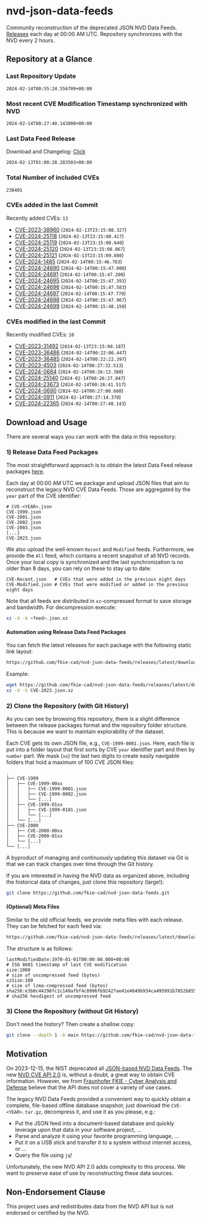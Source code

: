 # nvd-json-data-feeds

Community reconstruction of the deprecated JSON NVD Data Feeds. 
[Releases](https://github.com/fkie-cad/nvd-json-data-feeds/releases/latest) each day at 00:00 AM UTC.
Repository synchronizes with the NVD every 2 hours.

## Repository at a Glance

### Last Repository Update

```plain
2024-02-14T00:55:24.556709+00:00
```

### Most recent CVE Modification Timestamp synchronized with NVD

```plain
2024-02-14T00:27:40.143000+00:00
```

### Last Data Feed Release

Download and Changelog: [Click](https://github.com/fkie-cad/nvd-json-data-feeds/releases/latest)

```plain
2024-02-13T01:00:28.283503+00:00
```

### Total Number of included CVEs

```plain
238401
```

### CVEs added in the last Commit

Recently added CVEs: `13`

* [CVE-2023-38960](CVE-2023/CVE-2023-389xx/CVE-2023-38960.json) (`2024-02-13T23:15:08.327`)
* [CVE-2024-25118](CVE-2024/CVE-2024-251xx/CVE-2024-25118.json) (`2024-02-13T23:15:08.417`)
* [CVE-2024-25119](CVE-2024/CVE-2024-251xx/CVE-2024-25119.json) (`2024-02-13T23:15:08.640`)
* [CVE-2024-25120](CVE-2024/CVE-2024-251xx/CVE-2024-25120.json) (`2024-02-13T23:15:08.867`)
* [CVE-2024-25121](CVE-2024/CVE-2024-251xx/CVE-2024-25121.json) (`2024-02-13T23:15:09.080`)
* [CVE-2024-1485](CVE-2024/CVE-2024-14xx/CVE-2024-1485.json) (`2024-02-14T00:15:46.783`)
* [CVE-2024-24690](CVE-2024/CVE-2024-246xx/CVE-2024-24690.json) (`2024-02-14T00:15:47.000`)
* [CVE-2024-24691](CVE-2024/CVE-2024-246xx/CVE-2024-24691.json) (`2024-02-14T00:15:47.200`)
* [CVE-2024-24695](CVE-2024/CVE-2024-246xx/CVE-2024-24695.json) (`2024-02-14T00:15:47.393`)
* [CVE-2024-24696](CVE-2024/CVE-2024-246xx/CVE-2024-24696.json) (`2024-02-14T00:15:47.583`)
* [CVE-2024-24697](CVE-2024/CVE-2024-246xx/CVE-2024-24697.json) (`2024-02-14T00:15:47.770`)
* [CVE-2024-24698](CVE-2024/CVE-2024-246xx/CVE-2024-24698.json) (`2024-02-14T00:15:47.967`)
* [CVE-2024-24699](CVE-2024/CVE-2024-246xx/CVE-2024-24699.json) (`2024-02-14T00:15:48.150`)


### CVEs modified in the last Commit

Recently modified CVEs: `10`

* [CVE-2023-31492](CVE-2023/CVE-2023-314xx/CVE-2023-31492.json) (`2024-02-13T23:15:08.187`)
* [CVE-2023-36486](CVE-2023/CVE-2023-364xx/CVE-2023-36486.json) (`2024-02-14T00:22:06.447`)
* [CVE-2023-36485](CVE-2023/CVE-2023-364xx/CVE-2023-36485.json) (`2024-02-14T00:22:22.397`)
* [CVE-2023-4503](CVE-2023/CVE-2023-45xx/CVE-2023-4503.json) (`2024-02-14T00:27:32.513`)
* [CVE-2024-0684](CVE-2024/CVE-2024-06xx/CVE-2024-0684.json) (`2024-02-14T00:26:13.380`)
* [CVE-2024-25140](CVE-2024/CVE-2024-251xx/CVE-2024-25140.json) (`2024-02-14T00:26:27.847`)
* [CVE-2024-23673](CVE-2024/CVE-2024-236xx/CVE-2024-23673.json) (`2024-02-14T00:26:41.517`)
* [CVE-2024-0690](CVE-2024/CVE-2024-06xx/CVE-2024-0690.json) (`2024-02-14T00:27:00.660`)
* [CVE-2024-0911](CVE-2024/CVE-2024-09xx/CVE-2024-0911.json) (`2024-02-14T00:27:14.370`)
* [CVE-2024-22365](CVE-2024/CVE-2024-223xx/CVE-2024-22365.json) (`2024-02-14T00:27:40.143`)


## Download and Usage

There are several ways you can work with the data in this repository:

### 1) Release Data Feed Packages

The most straightforward approach is to obtain the latest Data Feed release packages [here](https://github.com/fkie-cad/nvd-json-data-feeds/releases/latest).

Each day at 00:00 AM UTC we package and upload JSON files that aim to reconstruct the legacy NVD CVE Data Feeds.
Those are aggregated by the `year` part of the CVE identifier:

```
# CVE-<YEAR>.json
CVE-1999.json
CVE-2001.json
CVE-2002.json
CVE-2003.json
[...]
CVE-2023.json
```

We also upload the well-known `Recent` and `Modified` feeds.
Furthermore, we provide the `All` feed, which contains a recent snapshot of all NVD records.
Once your local copy is synchronized and the last synchronization is no older than 8 days, you can rely on these to stay up to date:

```plain
CVE-Recent.json   # CVEs that were added in the previous eight days
CVE-Modified.json # CVEs that were modified or added in the previous eight days
```

Note that all feeds are distributed in `xz`-compressed format to save storage and bandwidth.
For decompression execute:

```sh
xz -d -k <feed>.json.xz
```


#### Automation using Release Data Feed Packages

You can fetch the latest releases for each package with the following static link layout:

```sh
https://github.com/fkie-cad/nvd-json-data-feeds/releases/latest/download/CVE-<YEAR>.json.xz
```

Example:

```sh
wget https://github.com/fkie-cad/nvd-json-data-feeds/releases/latest/download/CVE-2023.json.xz
xz -d -k CVE-2023.json.xz
```



### 2) Clone the Repository (with Git History)

As you can see by browsing this repository, there is a slight difference between the release packages format and the repository folder structure.
This is because we want to maintain explorability of the dataset.

Each CVE gets its own JSON file, e.g., `CVE-1999-0001.json`.
Here, each file is put into a folder layout that first sorts by CVE `year` identifier part and then by `number` part.
We mask (`xx`) the last two digits to create easily navigable folders that hold a maximum of 100 CVE JSON files:

```plain
.
├── CVE-1999
│   ├── CVE-1999-00xx
│   │   ├── CVE-1999-0001.json
│   │   ├── CVE-1999-0002.json
│   │   └── [...]
│   ├── CVE-1999-01xx
│   │   ├── CVE-1999-0101.json
│   │   └── [...]
│   └── [...]
├── CVE-2000
│   ├── CVE-2000-00xx
│   ├── CVE-2000-01xx
│   └── [...]
└── [...]
```

A byproduct of managing and continuously updating this dataset via Git is that we can track changes over time through the Git history.

If you are interested in having the NVD data as organized above, including the historical data of changes, just clone this repository (large!):

```sh
git clone https://github.com/fkie-cad/nvd-json-data-feeds.git
```

#### (Optional) Meta Files

Similar to the old official feeds, we provide meta files with each release. They can be fetched for each feed via:

```sh
https://github.com/fkie-cad/nvd-json-data-feeds/releases/latest/download/CVE-<YEAR>.meta
```

The structure is as follows:

```plain
lastModifiedDate:1970-01-01T00:00:00.000+00:00                          # ISO 8601 timestamp of last CVE modification
size:1000                                                               # size of uncompressed feed (bytes)
xzSize:100                                                              # size of lzma-compressed feed (bytes)
sha256:e3b0c44298fc1c149afbf4c8996fb92427ae41e4649b934ca495991b7852b855 # sha256 hexdigest of uncompressed feed
```


### 3) Clone the Repository (without Git History)

Don't need the history? Then create a shallow copy:

```sh
git clone --depth 1 -b main https://github.com/fkie-cad/nvd-json-data-feeds.git
```

## Motivation

On 2023-12-15, the NIST deprecated all [JSON-based NVD Data Feeds](https://nvd.nist.gov/vuln/data-feeds#divRetirementBanner-1).
The new [NVD CVE API 2.0](https://nvd.nist.gov/developers/vulnerabilities) is, without a doubt, a great way to obtain CVE information.
However, we from [Fraunhofer FKIE - Cyber Analysis and Defense](https://www.fkie.fraunhofer.de/en/departments/cad.html) believe that the API does not cover a variety of use cases.

The legacy NVD Data Feeds provided a convenient way to quickly obtain a complete, file-based offline database snapshot; just download the `CVE-<YEAR>.tar.gz`, decompress it, and use it as you please, e.g.:

* Put the JSON feed into a document-based database and quickly leverage upon that data in your software project, ...
* Parse and analyze it using your favorite programming language, ...
* Put it on a USB stick and transfer it to a system without internet access, or ...
* Query the file using `jq`!

Unfortunately, the new NVD API 2.0 adds complexity to this process.
We want to preserve ease of use by reconstructing these data sources.

## Non-Endorsement Clause

This project uses and redistributes data from the NVD API but is not endorsed or certified by the NVD.